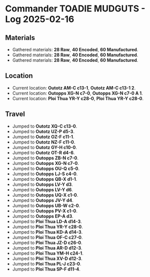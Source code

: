 # Commander TOADIE MUDGUTS - Log 2025-02-16

## Materials
- Gathered materials: **28 Raw**, **40 Encoded**, **60 Manufactured**.
- Gathered materials: **28 Raw**, **40 Encoded**, **60 Manufactured**.
- Gathered materials: **28 Raw**, **40 Encoded**, **60 Manufactured**.

## Location
- Current location: **Outotz AM-C c13-1**, **Outotz AM-C c13-1 2**.
- Current location: **Outopps XG-N c7-0**, **Outopps XG-N c7-0 A 1**.
- Current location: **Ploi Thua YR-Y c28-0**, **Ploi Thua YR-Y c28-0**.

## Travel
- Jumped to **Outotz XQ-C c13-0**.
- Jumped to **Outotz UZ-P d5-3**.
- Jumped to **Outotz OZ-F c11-1**.
- Jumped to **Outotz NZ-F c11-0**.
- Jumped to **Outotz GY-H c10-0**.
- Jumped to **Outotz OT-R d4-6**.
- Jumped to **Outopps ZB-N c7-0**.
- Jumped to **Outopps XG-N c7-0**.
- Jumped to **Outopps OU-Q c5-0**.
- Jumped to **Outopps LJ-S c4-0**.
- Jumped to **Outopps QB-X d1-1**.
- Jumped to **Outopps LV-Y d3**.
- Jumped to **Outopps LV-Y d6**.
- Jumped to **Outopps UQ-X c1-0**.
- Jumped to **Outopps JV-Y d4**.
- Jumped to **Outopps UB-W c2-0**.
- Jumped to **Outopps PV-X c1-0**.
- Jumped to **Outopps EP-A d3**.
- Jumped to **Ploi Thua LD-A d14-3**.
- Jumped to **Ploi Thua YR-Y c28-0**.
- Jumped to **Ploi Thua KD-A d14-3**.
- Jumped to **Ploi Thua OF-C c27-0**.
- Jumped to **Ploi Thua JZ-D c26-0**.
- Jumped to **Ploi Thua AR-D d12-3**.
- Jumped to **Ploi Thua YM-H c24-1**.
- Jumped to **Ploi Thua XV-D d12-3**.
- Jumped to **Ploi Thua PL-J c23-0**.
- Jumped to **Ploi Thua SP-F d11-4**.


